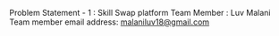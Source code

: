 Problem Statement - 1 : Skill Swap platform 
Team Member : Luv Malani
Team member email address: malaniluv18@gmail.com
